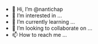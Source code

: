 - 👋 Hi, I’m @nantichap
- 👀 I’m interested in ...
- 🌱 I’m currently learning ...
- 💞️ I’m looking to collaborate on ...
- 📫 How to reach me ...

<!---
nantichap/nantichap is a ✨ special ✨ repository because its `README.md` (this file) appears on your GitHub profile.
You can click the Preview link to take a look at your changes.
--->
